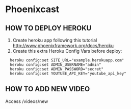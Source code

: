 # Phoenixcast

## HOW TO DEPLOY HEROKU

1. Create heroku app following this tutorial http://www.phoenixframework.org/docs/heroku
2. Create this extra Heroku Config Vars before deploy:

```
  heroku config:set SITE_URL="example.herokuapp.com"
  heroku config:set ADMIN_USERNAME="admin"
  heroku config:set ADMIN_PASSWORD="secret"
  heroku config:set YOUTUBE_API_KEY="youtube_api_key"
```

## HOW TO ADD NEW VIDEO

Access /videos/new
